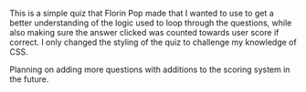This is a simple quiz that Florin Pop made that I wanted to use to get a better understanding of the logic used to loop through the questions, while also making sure the answer
clicked was counted towards user score if correct. I only changed the styling of the quiz to challenge my knowledge of CSS. 

Planning on adding more questions with additions to the scoring system in the future.
